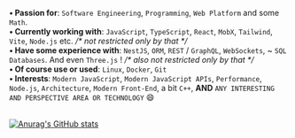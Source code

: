 <!-- ### Hi there 👋 -->

<!--
**user-of-github/user-of-github** is a ✨ _special_ ✨ repository because its `README.md` (this file) appears on your GitHub profile.

Here are some ideas to get you started:

- 🔭 I’m currently working on ...
- 🌱 I’m currently learning ...
- 👯 I’m looking to collaborate on ...
- 🤔 I’m looking for help with ...
- 💬 Ask me about ...
- 📫 How to reach me: ...
- 😄 Pronouns: ...
- ⚡ Fun fact: ...
-->
**• Passion for**: `Software Engineering`, `Programming`, `Web Platform` and some `Math`.   
**• Currently working with**:  `JavaScript`, `TypeScript`, `React`, `MobX`, `Tailwind`, `Vite`, `Node.js` etc.  _/* not restricted only by that */_  
**• Have some experience with**: `NestJS`, `ORM`, `REST` / `GraphQL`, `WebSockets`, ~ `SQL Databases`. And even `Three.js` ! _/* also not restricted only by that */_      
**• Of course use or used**: `Linux`, `Docker`, `Git`  
**• Interests**: `Modern JavaScript`, `Modern JavaScript APIs`, `Performance`, `Node.js`, `Architecture`, `Modern Front-End`, a bit `C++`, **AND** `ANY INTERESTING AND PERSPECTIVE AREA OR TECHNOLOGY` 😄

&nbsp;  
[![Anurag's GitHub stats](https://github-readme-stats.vercel.app/api?username=user-of-github&count_private=true&theme=graywhite&hide_rank=true)](https://github.com/anuraghazra/github-readme-stats)

<!--
[![Top Langs](https://github-readme-stats.vercel.app/api/top-langs/?username=user-of-github&layout=compact&count_private=true&theme=graywhite)](https://github.com/anuraghazra/github-readme-stats) 
-->
